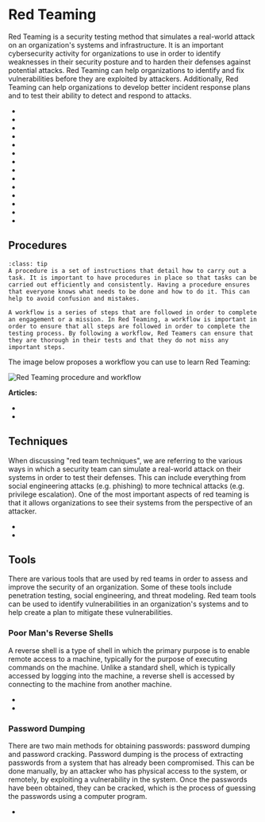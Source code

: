 # Red Teaming

Red Teaming is a security testing method that simulates a real-world attack on an organization's systems and infrastructure. It is an important cybersecurity activity for organizations to use in order to identify weaknesses in their security posture and to harden their defenses against potential attacks. Red Teaming can help organizations to identify and fix vulnerabilities before they are exploited by attackers. Additionally, Red Teaming can help organizations to develop better incident response plans and to test their ability to detect and respond to attacks.

* [](why-do-we-red-team)
* [](a-simple-introduction-to-red-blue-and-purple-teaming)
* [](what-is-the-right-mindset-for-red-teaming)
* [](designing-threat-emulation-scenarios)
* [](the-importance-of-freedom-of-movement-when-running-red-team-exercises)
* [](how-can-cisos-make-sense-of-cyber-red-team-results)
* [](the-business-case-against-red-teaming)
* [](can-red-teaming-exercises-be-automated)
* [](what-is-the-ooda-loop-and-why-is-it-relevant-to-red-teaming)
* [](introduction-to-red-team-tools-and-techniques)
* [](choosing-a-command-and-control-infrastructure)
* [](top-reasons-why-red-teamers-should-know-how-to-write-their-own-custom-tools)
* [](using-the-cyber-kill-chain-and-the-mitre-matrix-for-red-team-operations)
* [](what-is-the-difference-between-red-teaming-penetration-testing-and-vulnerability-assessments)

## Procedures

```{admonition} What is a procedure and a workflow and why are they important?
:class: tip
A procedure is a set of instructions that detail how to carry out a task. It is important to have procedures in place so that tasks can be carried out efficiently and consistently. Having a procedure ensures that everyone knows what needs to be done and how to do it. This can help to avoid confusion and mistakes.

A workflow is a series of steps that are followed in order to complete an engagement or a mission. In Red Teaming, a workflow is important in order to ensure that all steps are followed in order to complete the testing process. By following a workflow, Red Teamers can ensure that they are thorough in their tests and that they do not miss any important steps. 
```

The image below proposes a workflow you can use to learn Red Teaming:

<img alt="Red Teaming procedure and workflow" class="mb-5" src="/images/procedures/red-teaming.svg">

**Articles:**

* [](designing-realistic-cyber-threat-emulations)
* [](key-metrics-to-measure-the-success-of-a-red-team-exercise)

## Techniques

When discussing "red team techniques", we are referring to the various ways in which a security team can simulate a real-world attack on their systems in order to test their defenses. This can include everything from social engineering attacks (e.g. phishing) to more technical attacks (e.g. privilege escalation). One of the most important aspects of red teaming is that it allows organizations to see their systems from the perspective of an attacker.

* [](ntfs-data-stream-manipulation)
* [](data-exfiltration-with-the-help-of-linux-binaries)

## Tools

There are various tools that are used by red teams in order to assess and improve the security of an organization. Some of these tools include penetration testing, social engineering, and threat modeling. Red team tools can be used to identify vulnerabilities in an organization's systems and to help create a plan to mitigate these vulnerabilities.

### Poor Man's Reverse Shells

A reverse shell is a type of shell in which the primary purpose is to enable remote access to a machine, typically for the purpose of executing commands on the machine. Unlike a standard shell, which is typically accessed by logging into the machine, a reverse shell is accessed by connecting to the machine from another machine.

* [](perform-remote-code-execution-with-the-use-of-reverse-shells)
* [](using-netcat-as-a-reverse-shell)

### Password Dumping

There are two main methods for obtaining passwords: password dumping and password cracking. Password dumping is the process of extracting passwords from a system that has already been compromised. This can be done manually, by an attacker who has physical access to the system, or remotely, by exploiting a vulnerability in the system. Once the passwords have been obtained, they can be cracked, which is the process of guessing the passwords using a computer program.

* [](password-grabbing-dump-and-crack-sam-hashes)